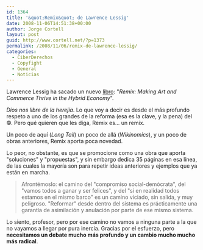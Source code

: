 ```yaml
---
id: 1364
title: '&quot;Remix&quot; de Lawrence Lessig'
date: 2008-11-06T14:51:38+00:00
author: Jorge Cortell
layout: post
guid: http://www.cortell.net/?p=1373
permalink: /2008/11/06/remix-de-lawrence-lessig/
categories:
  - CiberDerechos
  - Copyfight
  - General
  - Noticias
---
```

Lawrence Lessig ha sacado un nuevo <a title="Penguin" href="http://booksellers.penguin.com/nf/Book/BookDisplay/0,,9781594201721,00.html#" target="_blank">libro</a>: "_Remix: Making Art and Commerce Thrive in the Hybrid Economy_".

_Dios nos libre de la herejía_. Lo que voy a decir es desde el más profundo respeto a uno de los grandes de la reforma (esa es la clave, y la pena) del ©. Pero qué quieren que les diga, Remix es... un remix.

Un poco de aquí (_Long Tail_) un poco de allá (_Wikinomics_), y un poco de obras anteriores, Remix aporta poca novedad.

Lo peor, no obstante, es que se promocione como una obra que aporta "soluciones" y "propuestas", y sin embargo dedica 35 páginas en esa línea, de las cuales la mayoría son para repetir ideas anteriores y ejemplos que ya están en marcha.

> Afrontémoslo: el camino del "compromiso social-demócrata", del "vamos todos a ganar y ser felices", y del "si en realidad todos estamos en el mismo barco" es un camino viciado, sin salida, y muy peligroso. "Reformar" desde dentro del sistema es prácticamente una garantía de asimilación y anulación por parte de ese mismo sistema.

Lo siento, profesor, pero por ese camino no vamos a ninguna parte a la que no vayamos a llegar por pura inercia. Gracias por el esfuerzo, pero **necesitamos un debate mucho más profundo y un cambio mucho mucho más radical**.